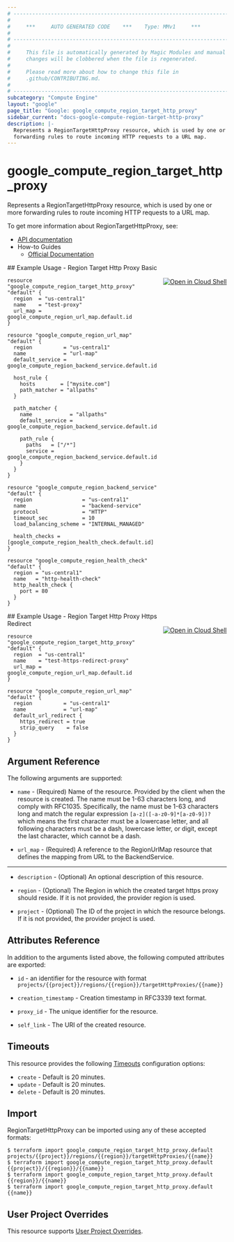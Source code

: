 ```yaml
---
# ----------------------------------------------------------------------------
#
#     ***     AUTO GENERATED CODE    ***    Type: MMv1     ***
#
# ----------------------------------------------------------------------------
#
#     This file is automatically generated by Magic Modules and manual
#     changes will be clobbered when the file is regenerated.
#
#     Please read more about how to change this file in
#     .github/CONTRIBUTING.md.
#
# ----------------------------------------------------------------------------
subcategory: "Compute Engine"
layout: "google"
page_title: "Google: google_compute_region_target_http_proxy"
sidebar_current: "docs-google-compute-region-target-http-proxy"
description: |-
  Represents a RegionTargetHttpProxy resource, which is used by one or more
  forwarding rules to route incoming HTTP requests to a URL map.
---
```


# google\_compute\_region\_target\_http\_proxy

Represents a RegionTargetHttpProxy resource, which is used by one or more
forwarding rules to route incoming HTTP requests to a URL map.

To get more information about RegionTargetHttpProxy, see:

* [API documentation](https://cloud.google.com/compute/docs/reference/rest/v1/regionTargetHttpProxies)
* How-to Guides
    * [Official Documentation](https://cloud.google.com/compute/docs/load-balancing/http/target-proxies)

<div class = "oics-button" style="float: right; margin: 0 0 -15px">
  <a href="https://console.cloud.google.com/cloudshell/open?cloudshell_git_repo=https%3A%2F%2Fgithub.com%2Fterraform-google-modules%2Fdocs-examples.git&cloudshell_working_dir=region_target_http_proxy_basic&cloudshell_image=gcr.io%2Fgraphite-cloud-shell-images%2Fterraform%3Alatest&open_in_editor=main.tf&cloudshell_print=.%2Fmotd&cloudshell_tutorial=.%2Ftutorial.md" target="_blank">
    <img alt="Open in Cloud Shell" src="//gstatic.com/cloudssh/images/open-btn.svg" style="max-height: 44px; margin: 32px auto; max-width: 100%;">
  </a>
</div>
## Example Usage - Region Target Http Proxy Basic


```hcl
resource "google_compute_region_target_http_proxy" "default" {
  region  = "us-central1"
  name    = "test-proxy"
  url_map = google_compute_region_url_map.default.id
}

resource "google_compute_region_url_map" "default" {
  region          = "us-central1"
  name            = "url-map"
  default_service = google_compute_region_backend_service.default.id

  host_rule {
    hosts        = ["mysite.com"]
    path_matcher = "allpaths"
  }

  path_matcher {
    name            = "allpaths"
    default_service = google_compute_region_backend_service.default.id

    path_rule {
      paths   = ["/*"]
      service = google_compute_region_backend_service.default.id
    }
  }
}

resource "google_compute_region_backend_service" "default" {
  region                = "us-central1"
  name                  = "backend-service"
  protocol              = "HTTP"
  timeout_sec           = 10
  load_balancing_scheme = "INTERNAL_MANAGED"

  health_checks = [google_compute_region_health_check.default.id]
}

resource "google_compute_region_health_check" "default" {
  region = "us-central1"
  name   = "http-health-check"
  http_health_check {
    port = 80
  }
}
```
<div class = "oics-button" style="float: right; margin: 0 0 -15px">
  <a href="https://console.cloud.google.com/cloudshell/open?cloudshell_git_repo=https%3A%2F%2Fgithub.com%2Fterraform-google-modules%2Fdocs-examples.git&cloudshell_working_dir=region_target_http_proxy_https_redirect&cloudshell_image=gcr.io%2Fgraphite-cloud-shell-images%2Fterraform%3Alatest&open_in_editor=main.tf&cloudshell_print=.%2Fmotd&cloudshell_tutorial=.%2Ftutorial.md" target="_blank">
    <img alt="Open in Cloud Shell" src="//gstatic.com/cloudssh/images/open-btn.svg" style="max-height: 44px; margin: 32px auto; max-width: 100%;">
  </a>
</div>
## Example Usage - Region Target Http Proxy Https Redirect


```hcl
resource "google_compute_region_target_http_proxy" "default" {
  region  = "us-central1"
  name    = "test-https-redirect-proxy"
  url_map = google_compute_region_url_map.default.id
}

resource "google_compute_region_url_map" "default" {
  region          = "us-central1"
  name            = "url-map"
  default_url_redirect {
    https_redirect = true
    strip_query    = false
  }
}
```

## Argument Reference

The following arguments are supported:


* `name` -
  (Required)
  Name of the resource. Provided by the client when the resource is
  created. The name must be 1-63 characters long, and comply with
  RFC1035. Specifically, the name must be 1-63 characters long and match
  the regular expression `[a-z]([-a-z0-9]*[a-z0-9])?` which means the
  first character must be a lowercase letter, and all following
  characters must be a dash, lowercase letter, or digit, except the last
  character, which cannot be a dash.

* `url_map` -
  (Required)
  A reference to the RegionUrlMap resource that defines the mapping from URL
  to the BackendService.


- - -


* `description` -
  (Optional)
  An optional description of this resource.

* `region` -
  (Optional)
  The Region in which the created target https proxy should reside.
  If it is not provided, the provider region is used.

* `project` - (Optional) The ID of the project in which the resource belongs.
    If it is not provided, the provider project is used.


## Attributes Reference

In addition to the arguments listed above, the following computed attributes are exported:

* `id` - an identifier for the resource with format `projects/{{project}}/regions/{{region}}/targetHttpProxies/{{name}}`

* `creation_timestamp` -
  Creation timestamp in RFC3339 text format.

* `proxy_id` -
  The unique identifier for the resource.
* `self_link` - The URI of the created resource.


## Timeouts

This resource provides the following
[Timeouts](/docs/configuration/resources.html#timeouts) configuration options:

- `create` - Default is 20 minutes.
- `update` - Default is 20 minutes.
- `delete` - Default is 20 minutes.

## Import


RegionTargetHttpProxy can be imported using any of these accepted formats:

```
$ terraform import google_compute_region_target_http_proxy.default projects/{{project}}/regions/{{region}}/targetHttpProxies/{{name}}
$ terraform import google_compute_region_target_http_proxy.default {{project}}/{{region}}/{{name}}
$ terraform import google_compute_region_target_http_proxy.default {{region}}/{{name}}
$ terraform import google_compute_region_target_http_proxy.default {{name}}
```

## User Project Overrides

This resource supports [User Project Overrides](https://www.terraform.io/docs/providers/google/guides/provider_reference.html#user_project_override).
